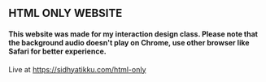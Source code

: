 ## HTML ONLY WEBSITE

#### This website was made for my interaction design class. Please note that the background audio doesn't play on Chrome, use other browser like Safari for better experience.

Live at https://sidhyatikku.com/html-only
